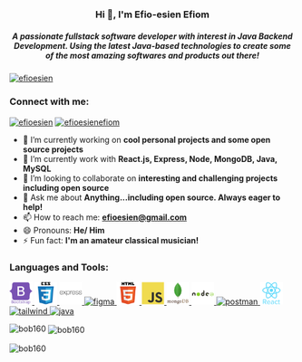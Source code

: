 <h3 align="center">Hi 👋, I'm Efio-esien Efiom</h3>
<h5 align="center">A passionate fullstack software developer with interest in Java Backend Development. Using the latest Java-based technologies to create some of the most amazing softwares and products out there!</h5>

<p align="left"> <a href="https://twitter.com/efioesien" target="blank"><img src="https://img.shields.io/twitter/follow/efioesien?logo=twitter&style=for-the-badge" alt="efioesien" /></a> </p>

<h3 align="left">Connect with me:</h3>
<p align="left">
<a href="https://twitter.com/efioesien" target="blank"><img align="center" src="https://raw.githubusercontent.com/rahuldkjain/github-profile-readme-generator/master/src/images/icons/Social/twitter.svg" alt="efioesien" height="30" width="40" /></a>
<a href="https://linkedin.com/in/efioesienefiom" target="blank"><img align="center" src="https://raw.githubusercontent.com/rahuldkjain/github-profile-readme-generator/master/src/images/icons/Social/linked-in-alt.svg" alt="efioesienefiom" height="30" width="40" /></a>
</p>

- 🔭 I’m currently working on **cool personal projects and some open source projects**
- 🌱 I’m currently work with **React.js, Express, Node, MongoDB, Java, MySQL**
- 👯 I’m looking to collaborate on **interesting and challenging projects including open source**
- 💬 Ask me about **Anything...including open source. Always eager to help!**
- 📫 How to reach me: **efioesien@gmail.com**
- 😄 Pronouns: **He/ Him**
- ⚡ Fun fact: **I'm an amateur classical musician!**

<h3 align="left">Languages and Tools:</h3>
<p align="left"> <a href="https://getbootstrap.com" target="_blank" rel="noreferrer"> <img src="https://raw.githubusercontent.com/devicons/devicon/master/icons/bootstrap/bootstrap-plain-wordmark.svg" alt="bootstrap" width="40" height="40"/> </a> <a href="https://www.w3schools.com/css/" target="_blank" rel="noreferrer"> <img src="https://raw.githubusercontent.com/devicons/devicon/master/icons/css3/css3-original-wordmark.svg" alt="css3" width="40" height="40"/> </a> <a href="https://expressjs.com" target="_blank" rel="noreferrer"> <img src="https://raw.githubusercontent.com/devicons/devicon/master/icons/express/express-original-wordmark.svg" alt="express" width="40" height="40"/> </a> <a href="https://www.figma.com/" target="_blank" rel="noreferrer"> <img src="https://www.vectorlogo.zone/logos/figma/figma-icon.svg" alt="figma" width="40" height="40"/> </a> <a href="https://www.w3.org/html/" target="_blank" rel="noreferrer"> <img src="https://raw.githubusercontent.com/devicons/devicon/master/icons/html5/html5-original-wordmark.svg" alt="html5" width="40" height="40"/> </a> <a href="https://developer.mozilla.org/en-US/docs/Web/JavaScript" target="_blank" rel="noreferrer"> <img src="https://raw.githubusercontent.com/devicons/devicon/master/icons/javascript/javascript-original.svg" alt="javascript" width="40" height="40"/> </a> <a href="https://www.mongodb.com/" target="_blank" rel="noreferrer"> <img src="https://raw.githubusercontent.com/devicons/devicon/master/icons/mongodb/mongodb-original-wordmark.svg" alt="mongodb" width="40" height="40"/> </a> <a href="https://nodejs.org" target="_blank" rel="noreferrer"> <img src="https://raw.githubusercontent.com/devicons/devicon/master/icons/nodejs/nodejs-original-wordmark.svg" alt="nodejs" width="40" height="40"/> </a> <a href="https://postman.com" target="_blank" rel="noreferrer"> <img src="https://www.vectorlogo.zone/logos/getpostman/getpostman-icon.svg" alt="postman" width="40" height="40"/> </a> <a href="https://reactjs.org/" target="_blank" rel="noreferrer"> <img src="https://raw.githubusercontent.com/devicons/devicon/master/icons/react/react-original-wordmark.svg" alt="react" width="40" height="40"/> </a> <a href="https://tailwindcss.com/" target="_blank" rel="noreferrer"> <img src="https://www.vectorlogo.zone/logos/tailwindcss/tailwindcss-icon.svg" alt="tailwind" width="40" height="40"/> </a> <a href="https://www.java.com/en/" target="_blank" rel="noreferrer"> <img src="https://www.vectorlogo.zone/logos/java/java-horizontal.svg" alt="java" width="40" height="40"/> </a> 
</p>

<p><img align="left" src="https://github-readme-stats.vercel.app/api/top-langs?username=bob160&show_icons=true&locale=en&layout=compact" alt="bob160" /></p>

<p>&nbsp;<img align="center" src="https://github-readme-stats.vercel.app/api?username=bob160&show_icons=true&locale=en" alt="bob160" /></p>

<p><img align="center" src="https://github-readme-streak-stats.herokuapp.com/?user=bob160&" alt="bob160" /></p>



